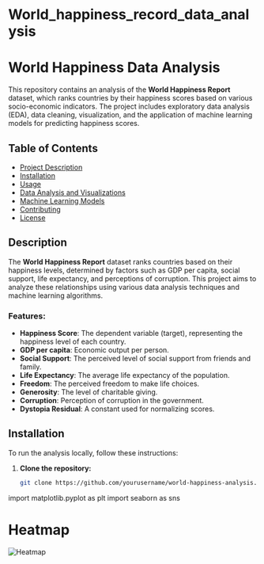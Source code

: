 # World_happiness_record_data_analysis
# World Happiness Data Analysis

This repository contains an analysis of the **World Happiness Report** dataset, which ranks countries by their happiness scores based on various socio-economic indicators. The project includes exploratory data analysis (EDA), data cleaning, visualization, and the application of machine learning models for predicting happiness scores.

## Table of Contents
- [Project Description](#description)
- [Installation](#installation)
- [Usage](#usage)
- [Data Analysis and Visualizations](#data-analysis-and-visualizations)
- [Machine Learning Models](#machine-learning-models)
- [Contributing](#contributing)
- [License](#license)

## Description

The **World Happiness Report** dataset ranks countries based on their happiness levels, determined by factors such as GDP per capita, social support, life expectancy, and perceptions of corruption. This project aims to analyze these relationships using various data analysis techniques and machine learning algorithms.

### Features:
- **Happiness Score**: The dependent variable (target), representing the happiness level of each country.
- **GDP per capita**: Economic output per person.
- **Social Support**: The perceived level of social support from friends and family.
- **Life Expectancy**: The average life expectancy of the population.
- **Freedom**: The perceived freedom to make life choices.
- **Generosity**: The level of charitable giving.
- **Corruption**: Perception of corruption in the government.
- **Dystopia Residual**: A constant used for normalizing scores.

## Installation

To run the analysis locally, follow these instructions:

1. **Clone the repository:**
   ```bash
   git clone https://github.com/yourusername/world-happiness-analysis.git
import matplotlib.pyplot as plt
import seaborn as sns

# Heatmap
![Heatmap](https://github.com/user-attachments/assets/beaeacec-6f0e-4557-99c6-618072aaeb89)

